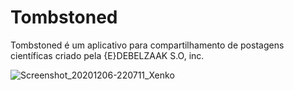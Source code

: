 # Tombstoned
Tombstoned é um aplicativo para compartilhamento de postagens científicas criado pela {E}DEBELZAAK S.O, inc.

![Screenshot_20201206-220711_Xenko](https://user-images.githubusercontent.com/77898775/105632325-8620c580-5e63-11eb-9187-76eeb8efef6d.png)
